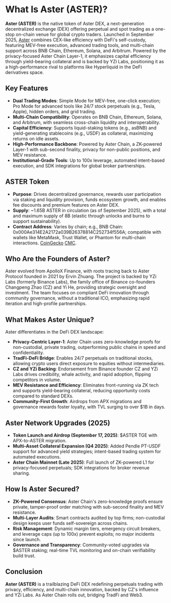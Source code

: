 # What Is Aster (ASTER)?

**Aster (ASTER)** is the native token of Aster DEX, a next-generation decentralized exchange (DEX) offering perpetual and spot trading as a one-stop on-chain venue for global crypto traders. Launched in September 2025, [Aster](https://www.asterdex.com/en) combines CEX-like efficiency with DeFi's self-custody, featuring MEV-free execution, advanced trading tools, and multi-chain support across BNB Chain, Ethereum, Solana, and Arbitrum. Powered by the privacy-focused Aster Chain Layer-1, it emphasizes capital efficiency through yield-bearing collateral and is backed by YZi Labs, positioning it as a high-performance rival to platforms like Hyperliquid in the DeFi derivatives space.

## Key Features
- **Dual Trading Modes**: Simple Mode for MEV-free, one-click execution; Pro Mode for advanced tools like 24/7 stock perpetuals (e.g., Tesla, Apple), hidden orders, and grid trading.
- **Multi-Chain Compatibility**: Operates on BNB Chain, Ethereum, Solana, and Arbitrum, with seamless cross-chain liquidity and interoperability.
- **Capital Efficiency**: Supports liquid-staking tokens (e.g., asBNB) and yield-generating stablecoins (e.g., USDF) as collateral, maximizing returns on idle assets.
- **High-Performance Backbone**: Powered by Aster Chain, a ZK-powered Layer-1 with sub-second finality, privacy for non-public positions, and MEV resistance.
- **Institutional-Grade Tools**: Up to 100x leverage, automated intent-based execution, and SDK integrations for global broker partnerships.

## ASTER Token
- **Purpose**: Drives decentralized governance, rewards user participation via staking and liquidity provision, funds ecosystem growth, and enables fee discounts and premium features on Aster DEX.
- **Supply**: ~1.65B ASTER in circulation (as of September 2025), with a total and maximum supply of 8B (elastic through unlocks and burns to support sustainability).
- **Contract Address**: Varies by chain; e.g., BNB Chain: 0x000Ae314E2A2172a039B26378814C252734f556A; compatible with wallets like MetaMask, Trust Wallet, or Phantom for multi-chain interactions. [CoinGecko](https://www.coingecko.com/en/coins/aster-2) [CMC](https://coinmarketcap.com/currencies/aster/).

## Who Are the Founders of Aster?
Aster evolved from ApolloX Finance, with roots tracing back to Aster Protocol founded in 2021 by Ervin Zhuang. The project is backed by YZi Labs (formerly Binance Labs), the family office of Binance co-founders Changpeng Zhao (CZ) and Yi He, providing strategic oversight and investment. The team focuses on compliant DeFi innovation through community governance, without a traditional ICO, emphasizing rapid iteration and high-profile partnerships.

## What Makes Aster Unique?
Aster differentiates in the DeFi DEX landscape:
- **Privacy-Centric Layer-1**: Aster Chain uses zero-knowledge proofs for non-custodial, private trading, outperforming public chains in speed and confidentiality.
- **TradFi-DeFi Bridge**: Enables 24/7 perpetuals on traditional stocks, allowing crypto users direct exposure to equities without intermediaries.
- **CZ and YZi Backing**: Endorsement from Binance founder CZ and YZi Labs drives credibility, whale activity, and rapid adoption, flipping competitors in volume.
- **MEV Resistance and Efficiency**: Eliminates front-running via ZK tech and supports yield-bearing collateral, reducing opportunity costs compared to standard DEXs.
- **Community-First Growth**: Airdrops from APX migrations and governance rewards foster loyalty, with TVL surging to over $1B in days.

## Aster Network Upgrades (2025)
- **Token Launch and Airdrop (September 17, 2025)**: $ASTER TGE with APX-to-ASTER migration.
- **Multi-Asset Collateral Expansion (Q4 2025)**: Added Pendle PT-USDF support for advanced yield strategies; intent-based trading system for automated executions.
- **Aster Chain Mainnet (Late 2025)**: Full launch of ZK-powered L1 for privacy-focused perpetuals; SDK integrations for broker revenue sharing.


## How Is Aster Secured?
- **ZK-Powered Consensus**: Aster Chain's zero-knowledge proofs ensure private, tamper-proof order matching with sub-second finality and MEV resistance.
- **Multi-Layer Audits**: Smart contracts audited by top firms; non-custodial design keeps user funds self-sovereign across chains.
- **Risk Management**: Dynamic margin tiers, emergency circuit breakers, and leverage caps (up to 100x) prevent exploits; no major incidents since launch.
- **Governance and Transparency**: Community-voted upgrades via $ASTER staking; real-time TVL monitoring and on-chain verifiability build trust.

## Conclusion
**Aster (ASTER)** is a trailblazing DeFi DEX redefining perpetuals trading with privacy, efficiency, and multi-chain innovation, backed by CZ's influence and YZi Labs.  As Aster Chain rolls out, bridging TradFi and Web3.

